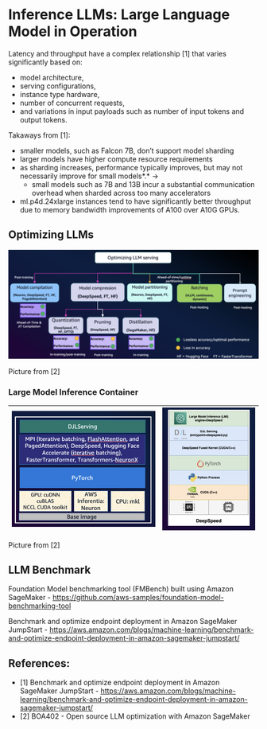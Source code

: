 # Inference LLMs: Large Language Model in Operation

Latency and throughput have a complex relationship  [1]  that varies  significantly based on:

- model architecture, 
- serving configurations,  
- instance type hardware, 
- number of concurrent requests, 
- and variations in input payloads such as number of input tokens and output tokens.

Takaways from [1]:

- smaller models, such as Falcon 7B, don’t support model sharding
- larger models have higher compute resource requirements
- as sharding increases, performance typically improves, but may not necessarily improve for small models*.* -> 
  - small models such as 7B and 13B incur a substantial communication overhead when sharded across too many accelerators
- ml.p4d.24xlarge instances tend to have significantly better throughput  due to memory bandwidth improvements of A100 over A10G GPUs. 



## Optimizing LLMs

![image-20240313082824814](./assets/image-20240313082824814.png)

Picture from [2]

### Large Model Inference Container

| <img src="./assets/image-20240313082925235.png" alt="image-20240313082925235" style="zoom:50%;" /> | <img src="./assets/image-20240313083043283.png" alt="image-20240313083043283" style="zoom:50%;" /> |
| ------------------------------------------------------------ | ------------------------------------------------------------ |

Picture from [2]



## LLM Benchmark

Foundation Model benchmarking tool (FMBench) built using Amazon SageMaker - https://github.com/aws-samples/foundation-model-benchmarking-tool



Benchmark and optimize endpoint deployment in Amazon SageMaker JumpStart  - https://aws.amazon.com/blogs/machine-learning/benchmark-and-optimize-endpoint-deployment-in-amazon-sagemaker-jumpstart/



## References:

- [1] Benchmark and optimize endpoint deployment in Amazon SageMaker JumpStart - https://aws.amazon.com/blogs/machine-learning/benchmark-and-optimize-endpoint-deployment-in-amazon-sagemaker-jumpstart/
- [2] BOA402 - Open source LLM optimization with Amazon SageMaker 